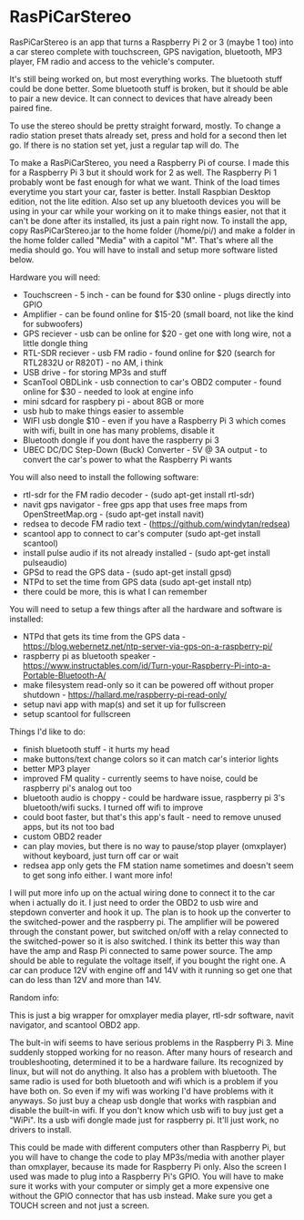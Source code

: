 # RasPiCarStereo
RasPiCarStereo is an app that turns a Raspberry Pi 2 or 3 (maybe 1 too) into a car stereo complete with touchscreen, GPS navigation, bluetooth, MP3 player, FM radio and access to the vehicle's computer.

It's still being worked on, but most everything works. The bluetooth stuff could be done better. Some bluetooth stuff is broken, but it should be able to pair a new device. It can connect to devices that have already been paired fine.

To use the stereo should be pretty straight forward, mostly. To change a radio station preset thats already set, press and hold for a second then let go. If there is no station set yet, just a regular tap will do. The 

To make a RasPiCarStereo, you need a Raspberry Pi of course. I made this for a Raspberry Pi 3 but it should work for 2 as well. The Raspberry Pi 1 probably wont be fast enough for what we want. Think of the load times everytime you start your car, faster is better. Install Raspbian Desktop edition, not the lite edition. Also set up any bluetooth devices you will be using in your car while your working on it to make things easier, not that it can't be done after its installed, its just a pain right now. To install the app, copy RasPiCarStereo.jar to the home folder (/home/pi/) and make a folder in the home folder called "Media" with a capitol "M". That's where all the media should go. You will have to install and setup more software listed below.

Hardware you will need:

 - Touchscreen - 5 inch - can be found for $30 online - plugs directly into GPIO
 - Amplifier - can be found online for $15-20 (small board, not like the kind for subwoofers)
 - GPS reciever - usb can be online for $20 - get one with long wire, not a little dongle thing
 - RTL-SDR reciever - usb FM radio - found online for $20 (search for RTL2832U or R820T) - no AM, i think
 - USB drive - for storing MP3s and stuff
 - ScanTool OBDLink - usb connection to car's OBD2 computer - found online for $30 - needed to look at engine info
 - mini sdcard for raspbery pi - about 8GB or more
 - usb hub to make things easier to assemble
 - WIFI usb dongle $10 - even if you have a Raspberry Pi 3 which comes with wifi, built in one has many problems, disable it
 - Bluetooth dongle if you dont have the raspberry pi 3
 - UBEC DC/DC Step-Down (Buck) Converter - 5V @ 3A output - to convert the car's power to what the Raspberry Pi wants
 
You will also need to install the following software:
 
 - rtl-sdr for the FM radio decoder - (sudo apt-get install rtl-sdr)
 - navit gps navigator - free gps app that uses free maps from OpenStreetMap.org - (sudo apt-get install navit)
 - redsea to decode FM radio text - (https://github.com/windytan/redsea)
 - scantool app to connect to car's computer (sudo apt-get install scantool)
 - install pulse audio if its not already installed - (sudo apt-get install pulseaudio)
 - GPSd to read the GPS data - (sudo apt-get install gpsd)
 - NTPd to set the time from GPS data  (sudo apt-get install ntp)
 - there could be more, this is what I can remember

You will need to setup a few things after all the hardware and software is installed:

 - NTPd that gets its time from the GPS data - https://blog.webernetz.net/ntp-server-via-gps-on-a-raspberry-pi/
 - raspberry pi as bluetooth speaker - https://www.instructables.com/id/Turn-your-Raspberry-Pi-into-a-Portable-Bluetooth-A/
 - make filesystem read-only so it can be powered off without proper shutdown - https://hallard.me/raspberry-pi-read-only/
 - setup navi app with map(s) and set it up for fullscreen
 - setup scantool for fullscreen
 
Things I'd like to do:

 - finish bluetooth stuff - it hurts my head
 - make buttons/text change colors so it can match car's interior lights
 - better MP3 player
 - improved FM quality - currently seems to have noise, could be raspberry pi's analog out too
 - bluetooth audio is choppy - could be hardware issue, raspberry pi 3's bluetooth/wifi sucks. I turned off wifi to improve
 - could boot faster, but that's this app's fault - need to remove unused apps, but its not too bad
 - custom OBD2 reader
 - can play movies, but there is no way to pause/stop player (omxplayer) without keyboard, just turn off car or wait
 - redsea app only gets the FM station name sometimes and doesn't seem to get song info either. I want more info!
 
I will put more info up on the actual wiring done to connect it to the car when i actually do it. I just need to order the OBD2 to usb wire and stepdown converter and hook it up. The plan is to hook up the converter to the switched-power and the raspberry pi. The amplifier will be powered through the constant power, but switched on/off with a relay connected to the switched-power so it is also switched. I think its better this way than have the amp and Rasp Pi connected to same power source. The amp should be able to regulate the voltage itself, if you bought the right one. A car can produce 12V with engine off and 14V with it running so get one that can do less than 12V and more than 14V.
 
Random info:

This is just a big wrapper for omxplayer media player, rtl-sdr software, navit navigator, and scantool OBD2 app.

The bult-in wifi seems to have serious problems in the Raspberry Pi 3. Mine suddenly stopped working for no reason. After many hours of research and troubleshooting, determined it to be a hardware failure. Its recognized by linux, but will not do anything. It also has a problem with bluetooth. The same radio is used for both bluetooth and wifi which is a problem if you have both on. So even if my wifi was working I'd have problems with it anyways. So just buy a cheap usb dongle that works with raspbian and disable the built-in wifi. If you don't know which usb wifi to buy just get a "WiPi". Its a usb wifi dongle made just for raspberry pi. It'll just work, no drivers to install.

This could be made with different computers other than Raspberry Pi, but you will have to change the code to play MP3s/media with another player than omxplayer, because its made for Raspberry Pi only. Also the screen I used was made to plug into a Raspberry Pi's GPIO. You will have to make sure it works with your computer or simply get a more expensive one without the GPIO connector that has usb instead. Make sure you get a TOUCH screen and not just a screen.
